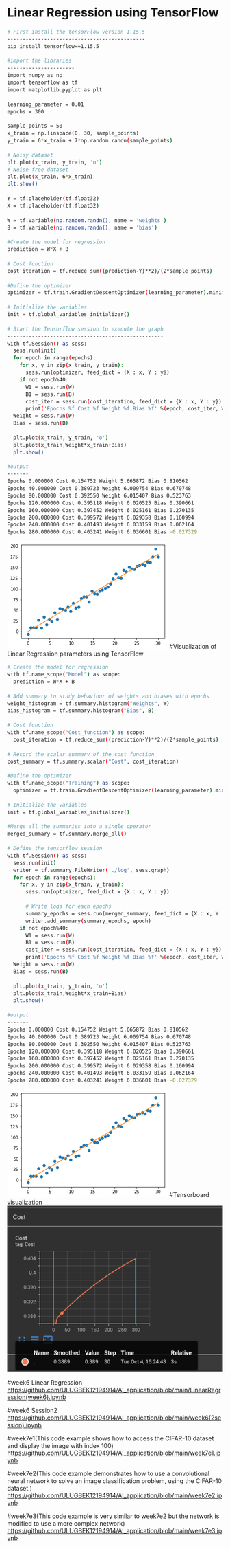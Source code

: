 # Linear Regression using TensorFlow

```bash
# First install the tensorFlow version 1.15.5
---------------------------------------------
pip install tensorflow==1.15.5

#import the libraries
----------------------
import numpy as np
import tensorflow as tf
import matplotlib.pyplot as plt

learning_parameter = 0.01
epochs = 300

sample_points = 50
x_train = np.linspace(0, 30, sample_points)
y_train = 6*x_train + 7*np.random.randn(sample_points)

# Noisy dataset
plt.plot(x_train, y_train, 'o')
# Noise free dataset 
plt.plot(x_train, 6*x_train)
plt.show()

Y = tf.placeholder(tf.float32)
X = tf.placeholder(tf.float32)

W = tf.Variable(np.random.randn(), name = 'weights')
B = tf.Variable(np.random.randn(), name = 'bias')

#Create the model for regression
prediction = W*X + B

# Cost function
cost_iteration = tf.reduce_sum((prediction-Y)**2)/(2*sample_points)

#Define the optimizer
optimizer = tf.train.GradientDescentOptimizer(learning_parameter).minimize(cost_iteration)

# Initialize the variables
init = tf.global_variables_initializer()

# Start the Tensorflow session to execute the graph
---------------------------------------------------
with tf.Session() as sess:
  sess.run(init)
  for epoch in range(epochs):
    for x, y in zip(x_train, y_train):
      sess.run(optimizer, feed_dict = {X : x, Y : y})
    if not epoch%40:
      W1 = sess.run(W)
      B1 = sess.run(B)
      cost_iter = sess.run(cost_iteration, feed_dict = {X : x, Y : y})
      print('Epochs %f Cost %f Weight %f Bias %f' %(epoch, cost_iter, W1, B1))
  Weight = sess.run(W)
  Bias = sess.run(B)

  plt.plot(x_train, y_train, 'o')
  plt.plot(x_train,Weight*x_train+Bias)
  plt.show()
  
#output
-------
Epochs 0.000000 Cost 0.154752 Weight 5.665872 Bias 0.810562
Epochs 40.000000 Cost 0.389723 Weight 6.009754 Bias 0.670748
Epochs 80.000000 Cost 0.392550 Weight 6.015407 Bias 0.523763
Epochs 120.000000 Cost 0.395118 Weight 6.020525 Bias 0.390661
Epochs 160.000000 Cost 0.397452 Weight 6.025161 Bias 0.270135
Epochs 200.000000 Cost 0.399572 Weight 6.029358 Bias 0.160994
Epochs 240.000000 Cost 0.401493 Weight 6.033159 Bias 0.062164
Epochs 280.000000 Cost 0.403241 Weight 6.036601 Bias -0.027329
```
![](https://github.com/ULUGBEK12194914/AI_application/blob/main/visualization(screenshots)/download%20(1).png)
#Visualization of Linear Regression parameters using TensorFlow
```bash  
# Create the model for regression
with tf.name_scope("Model") as scope:
  prediction = W*X + B

# Add summary to study behaviour of weights and biases with epochs
weight_histogram = tf.summary.histogram("Weights", W)
bias_histogram = tf.summary.histogram("Bias", B)

# Cost function
with tf.name_scope("Cost_function") as scope:
  cost_iteration = tf.reduce_sum((prediction-Y)**2)/(2*sample_points)

# Record the scalar summary of the cost function
cost_summary = tf.summary.scalar("Cost", cost_iteration)

#Define the optimizer
with tf.name_scope("Training") as scope:
  optimizer = tf.train.GradientDescentOptimizer(learning_parameter).minimize(cost_iteration)

# Initialize the variables
init = tf.global_variables_initializer()

#Merge all the summaries into a single operator
merged_summary = tf.summary.merge_all()

# Define the tensorflow session
with tf.Session() as sess:
  sess.run(init)
  writer = tf.summary.FileWriter('./log', sess.graph)
  for epoch in range(epochs):
    for x, y in zip(x_train, y_train):
      sess.run(optimizer, feed_dict = {X : x, Y : y})

      # Write logs for each epochs
      summary_epochs = sess.run(merged_summary, feed_dict = {X : x, Y : y})
      writer.add_summary(summary_epochs, epoch)
    if not epoch%40:
      W1 = sess.run(W)
      B1 = sess.run(B)
      cost_iter = sess.run(cost_iteration, feed_dict = {X : x, Y : y})
      print('Epochs %f Cost %f Weight %f Bias %f' %(epoch, cost_iter, W1, B1))
  Weight = sess.run(W)
  Bias = sess.run(B)

  plt.plot(x_train, y_train, 'o')
  plt.plot(x_train,Weight*x_train+Bias)
  plt.show()
  
#output
-------
Epochs 0.000000 Cost 0.154752 Weight 5.665872 Bias 0.810562
Epochs 40.000000 Cost 0.389723 Weight 6.009754 Bias 0.670748
Epochs 80.000000 Cost 0.392550 Weight 6.015407 Bias 0.523763
Epochs 120.000000 Cost 0.395118 Weight 6.020525 Bias 0.390661
Epochs 160.000000 Cost 0.397452 Weight 6.025161 Bias 0.270135
Epochs 200.000000 Cost 0.399572 Weight 6.029358 Bias 0.160994
Epochs 240.000000 Cost 0.401493 Weight 6.033159 Bias 0.062164
Epochs 280.000000 Cost 0.403241 Weight 6.036601 Bias -0.027329
```
![](https://github.com/ULUGBEK12194914/AI_application/blob/main/visualization(screenshots)/download.png)
#Tensorboard visualization
![](https://github.com/ULUGBEK12194914/AI_application/blob/main/visualization(screenshots)/Screen%20Shot%202022-10-04%20at%2015.28.26.png)

#week6 Linear Regression
https://github.com/ULUGBEK12194914/AI_application/blob/main/LinearRegression(week6).ipynb

#week6 Session2
https://github.com/ULUGBEK12194914/AI_application/blob/main/week6(2session).ipynb

#week7e1(This code example shows how to access the CIFAR-10 dataset and display the image with index 100)
https://github.com/ULUGBEK12194914/AI_application/blob/main/week7e1.ipynb

#week7e2(This code example demonstrates how to use a convolutional neural network to solve an image classification problem, using the CIFAR-10 dataset.)
https://github.com/ULUGBEK12194914/AI_application/blob/main/week7e2.ipynb

#week7e3(This code example is very similar to week7e2 but the network is modified to use a more complex network)
https://github.com/ULUGBEK12194914/AI_application/blob/main/week7e3.ipynb
